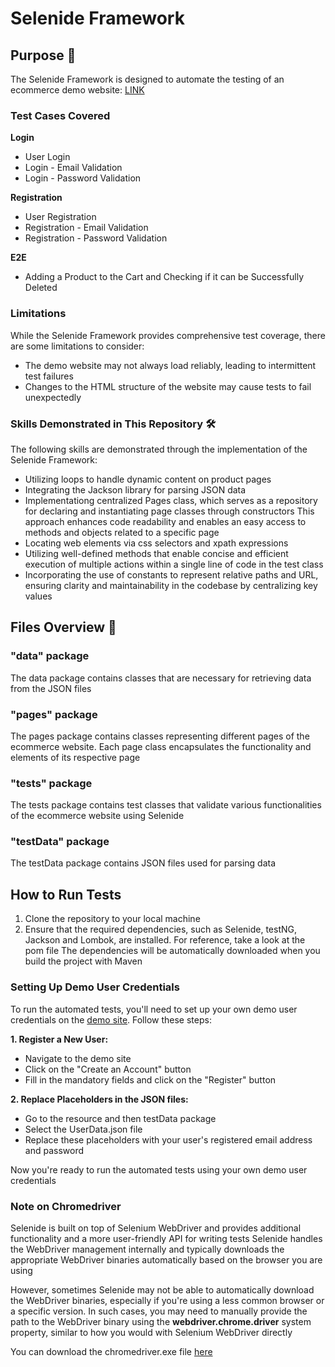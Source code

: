 # Selenide Framework

## Purpose 🎯
The Selenide Framework is designed to automate the testing of an ecommerce demo website: [LINK](https://ecommerce.tealiumdemo.com/)

### Test Cases Covered
**Login**
* User Login
* Login - Email Validation
* Login - Password Validation

**Registration**
* User Registration
* Registration - Email Validation
* Registration - Password Validation

**E2E**
* Adding a Product to the Cart and Checking if it can be Successfully Deleted 

### Limitations
While the Selenide Framework provides comprehensive test coverage, there are some limitations to consider:
* The demo website may not always load reliably, leading to intermittent test failures
* Changes to the HTML structure of the website may cause tests to fail unexpectedly

### Skills Demonstrated in This Repository 🛠️ 
The following skills are demonstrated through the implementation of the Selenide Framework:
* Utilizing loops to handle dynamic content on product pages
* Integrating the Jackson library for parsing JSON data
* Implementationg centralized Pages class, which serves as a repository for declaring and instantiating page classes through constructors
This approach enhances code readability and enables an easy access to methods and objects related to a specific page
* Locating web elements via css selectors and xpath expressions 
* Utilizing well-defined methods that enable concise and efficient execution of multiple actions within a single line of code in the test class
* Incorporating the use of constants to represent relative paths and URL, ensuring clarity and maintainability in the codebase by centralizing key values 

## Files Overview 📁

### "data" package
The data package contains classes that are necessary for retrieving data from the JSON files

### "pages" package
The pages package contains classes representing different pages of the ecommerce website. Each page class encapsulates the functionality and elements of its respective page

### "tests" package
The tests package contains test classes that validate various functionalities of the ecommerce website using Selenide

### "testData" package
The testData package contains JSON files used for parsing data

## How to Run Tests

1. Clone the repository to your local machine
2. Ensure that the required dependencies, such as Selenide, testNG, Jackson and Lombok, are installed. For reference, take a look at the pom file
The dependencies will be automatically downloaded when you build the project with Maven

### Setting Up Demo User Credentials
To run the automated tests, you'll need to set up your own demo user credentials on the [demo site](https://ecommerce.tealiumdemo.com/). 
Follow these steps:

**1. Register a New User:**
* Navigate to the demo site
* Click on the "Create an Account" button
* Fill in the mandatory fields and click on the "Register" button

**2. Replace Placeholders in the JSON files:**
  * Go to the resource and then testData package
  * Select the UserData.json file
  * Replace these placeholders with your user's registered email address and password
 
Now you're ready to run the automated tests using your own demo user credentials

### Note on Chromedriver

Selenide is built on top of Selenium WebDriver and provides additional functionality and a more user-friendly API for writing tests 
Selenide handles the WebDriver management internally and typically downloads the appropriate WebDriver binaries automatically based on the browser you are using

However, sometimes Selenide may not be able to automatically download the WebDriver binaries, especially if you're using a less common browser or a specific version.
In such cases, you may need to manually provide the path to the WebDriver binary using the **webdriver.chrome.driver** system property, similar to how you would with Selenium WebDriver directly

You can download the chromedriver.exe file [here](https://googlechromelabs.github.io/chrome-for-testing/) 








